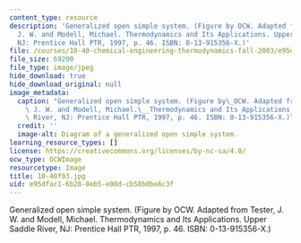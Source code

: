 ```yaml
---
content_type: resource
description: 'Generalized open simple system. (Figure by OCW. Adapted from Tester,
  J. W. and Modell, Michael. Thermodynamics and Its Applications. Upper Saddle River,
  NJ: Prentice Hall PTR, 1997, p. 46. ISBN: 0-13-915356-X.)'
file: /courses/10-40-chemical-engineering-thermodynamics-fall-2003/e95dfac16b288eb5e00dcb58b0be6c3f_10-40f03.jpg
file_size: 69200
file_type: image/jpeg
hide_download: true
hide_download_original: null
image_metadata:
  caption: "Generalized open simple system. (Figure by\_OCW. Adapted from Tester,\
    \ J. W. and Modell, Michael.\__Thermodynamics and Its Applications_. Upper Saddle\
    \ River, NJ: Prentice Hall PTR, 1997, p. 46. ISBN: 0-13-915356-X.)"
  credit: ''
  image-alt: Diagram of a generalized open simple system.
learning_resource_types: []
license: https://creativecommons.org/licenses/by-nc-sa/4.0/
ocw_type: OCWImage
resourcetype: Image
title: 10-40f03.jpg
uid: e95dfac1-6b28-8eb5-e00d-cb58b0be6c3f
---
```

Generalized open simple system. (Figure by OCW. Adapted from Tester, J. W. and Modell, Michael. Thermodynamics and Its Applications. Upper Saddle River, NJ: Prentice Hall PTR, 1997, p. 46. ISBN: 0-13-915356-X.)